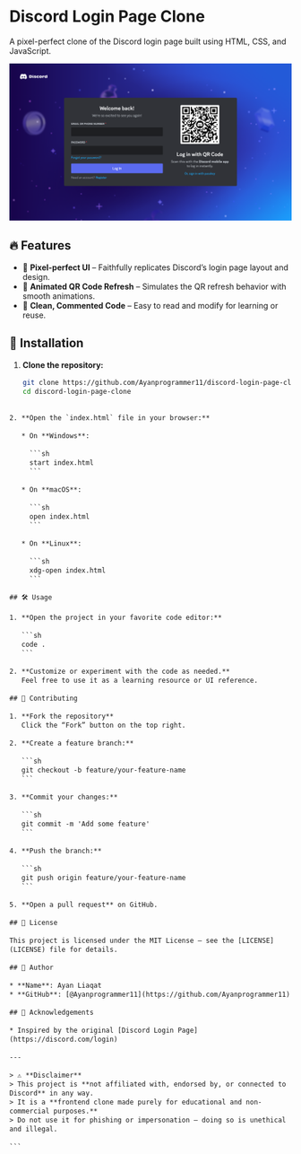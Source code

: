 # Discord Login Page Clone

A pixel-perfect clone of the Discord login page built using HTML, CSS, and JavaScript.

![Discord Login Page Clone Screenshot](./discord-login-page-clone-screenshot.png)

## 🔥 Features

- 🎯 **Pixel-perfect UI** – Faithfully replicates Discord’s login page layout and design.
- 🔁 **Animated QR Code Refresh** – Simulates the QR refresh behavior with smooth animations.
- 🧼 **Clean, Commented Code** – Easy to read and modify for learning or reuse.

## 🚀 Installation

1. **Clone the repository:**
   ```sh
   git clone https://github.com/Ayanprogrammer11/discord-login-page-clone.git
   cd discord-login-page-clone
````

2. **Open the `index.html` file in your browser:**

   * On **Windows**:

     ```sh
     start index.html
     ```

   * On **macOS**:

     ```sh
     open index.html
     ```

   * On **Linux**:

     ```sh
     xdg-open index.html
     ```

## 🛠️ Usage

1. **Open the project in your favorite code editor:**

   ```sh
   code .
   ```

2. **Customize or experiment with the code as needed.**
   Feel free to use it as a learning resource or UI reference.

## 🌟 Contributing

1. **Fork the repository**
   Click the “Fork” button on the top right.

2. **Create a feature branch:**

   ```sh
   git checkout -b feature/your-feature-name
   ```

3. **Commit your changes:**

   ```sh
   git commit -m 'Add some feature'
   ```

4. **Push the branch:**

   ```sh
   git push origin feature/your-feature-name
   ```

5. **Open a pull request** on GitHub.

## 📄 License

This project is licensed under the MIT License – see the [LICENSE](LICENSE) file for details.

## 👤 Author

* **Name**: Ayan Liaqat
* **GitHub**: [@Ayanprogrammer11](https://github.com/Ayanprogrammer11)

## 🙌 Acknowledgements

* Inspired by the original [Discord Login Page](https://discord.com/login)

---

> ⚠️ **Disclaimer**
> This project is **not affiliated with, endorsed by, or connected to Discord** in any way.
> It is a **frontend clone made purely for educational and non-commercial purposes.**
> Do not use it for phishing or impersonation — doing so is unethical and illegal.

```
